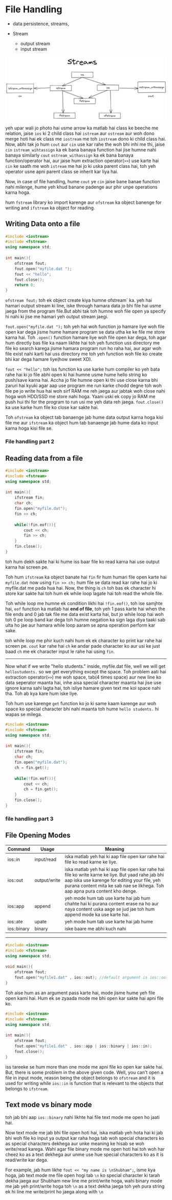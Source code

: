 # File Handling

- data persistence, streams,

- Stream
  - output stream
  - input stream

![Streams](/all%20readme%20files/images/streams.png)

yeh upar wali jo photo hai usme arrow ka matlab hai class ke beeche me relation, jaise `ios` ki 2 child class hai `istream` aur `ostream` aur woh dono merge hoti hai ek class me `iostream` me toh `iostream` dono ki child class hai. Now, abhi tak jo hum `cout` aur `cin` use kar rahe the woh bhi inhi me thi, jaise `cin` `istream_wihtassign` ka ek bana banaya function hai jise humne nahi banaya similarly `cout` `ostream_withassign` ka ek bana banaya function/operator hai, aur jaise hum extraction operator(`>>`) use karte hai `cin` ke saath me woh `istream` me hai jo ki uska parent class hai, toh yeh operator usne apni parent class se inherit kar liya hai.

Now, in case of file handling, hume `cout` ye `cin` jaise bane banae function nahi milenge, hume yeh khud banane padenge aur phir unpe operations karna hoga.

hum `fstream` library ko import karenge aur `ofstream` ka object banenge for writing and `ifstream` ka object for reading.

## Writing Data onto a file

```cpp
#include <iostream>
#include <fstream>
using namespace std;

int main(){
    ofstream fout;
    fout.open("myfile.dat ");
    fout << "hello";
    fout.close();
    return 0;
}
```

`ofstream fout;` toh ek object create kiya humne ofstream` ka. yeh hai hamari output stream ki line, iske through hamara data jo bhi file hai usme jaega from the program file.But abhi tak toh humne woh file open ya specify hi nahi ki jise me hamari yeh output stream jaegi.

`fout.open("myfile.dat ");` toh yeh hai woh function jo hamare liye woh file open kar dega jisme hume hamare program se data utha ke ke file me store karna hai. Toh `.open()` function hamare liye woh file open kar dega, toh agar hum directly bas file ka naam likhte hai toh yeh function uss directory me file ko search karega jisme hamara program run ho raha hai, aur agar woh file exist nahi karti hai uss directory me toh yeh function woh file ko create bhi kar dega hamare liye(how sweet XD).

`fout << "hello";` toh iss function ka use karke hum compiler ko yeh bata rahe hai ki jo file abhi open ki hai humne usme hume hello string ko push/save karna hai. Accha jo file humne open ki thi use close karna bhi zaruri hai kyuki agar aap use program me run karke chodd degne toh woh file pe jo write hua hai woh sirf RAM me reh jaega aur jabtak woh close nahi hoga woh HDD/SSD me store nahi hoga. Yaani uski ek copy jo RAM me push hui thi for the program to run usi me yeh data reh jaega.
`fout.close()` ka use karke hum file ko close kar sakte hai.

Toh `ofstream` ka object tab banaenge jab hume data output karna hoga kisi file me aur `ifstream` ka object hum tab banaenge jab hume data ko input karna hoga kisi file se.

### File handling part 2

## Reading data from a file

```cpp
#include <iostream>
#include <fstream>
using namespace std;

int main(){
    ifstream fin;
    char ch;
    fin.open("myfile.dat");
    fin >> ch;

    while(!fin.eof()){
        cout << ch;
        fin >> ch;
    }
    fin.close();
}
```

toh hum dekh sakte hai ki hume iss baar file ko read karna hai use output karna hai screen pe.

Toh hum `ifstream` ka object banate hai `fin` fir hum humari file open karte hai `myfile.dat` now using `fin >> ch;` hum file se data read kar rahe hai jo ki myfile.dat me pada hua hai. Now, the thing is `ch` toh bas ek character hi store kar sakte hai toh hum ek while loop lagate hai toh read the whole file.

Toh while loop me humne ek condition likhi hai `!fin.eof()`, toh ise samjhte hai, `eof` function ka matlab hai **end of file**, toh yeh 1 pass karte hai when the file ends and 0 jab tak file me data exist karta hai, but jo while loop hai woh toh 0 pe loop band kar dega toh humne negation ka sign laga diya taaki sab ulta ho jae aur hamara while loop aaram se apna operation perform kar sake.

toh while loop me phir kuch nahi hum ek ek character ko print kar rahe hai screen pe. `cout` kar rahe hai `ch` ke andar pade character ko aur usi ke just baad `ch` me ek character input le rahe hai using `fin`.

---

Now what if we write "hello students." inside, myfile.dat file, well we will get `hellostudents.` so we get everything except the space. Toh problem aati hai extraction operator(`>>`) me woh space, tab(4 times space) aur new line ko data seperator maanta hai, inhe aisa special character maanta hai jise use ignore karna sahi lagta hai, toh isliye hamare given text me koi space nahi tha. Toh ab kya kare hum iske liye.

Toh hum use karenge `get` function ko jo ki same kaam karenge aur woh space ko special character bhi nahi maanta toh hume `hello students.` hi wapas se milega.

```cpp
#include <iostream>
#include <fstream>
using namespace std;

int main(){
    ifstream fin;
    char ch;
    fin.open("myfile.dat");
    ch = fin.get();

    while(!fin.eof()){
        cout << ch;
        ch = fin.get();
    }
    fin.close();
}
```

### file handling part 3

## File Opening Modes

| Command     | Usage        | Meaning                                                                                                                                                                                                                              |
| ----------- | ------------ | ------------------------------------------------------------------------------------------------------------------------------------------------------------------------------------------------------------------------------------ |
| ios::in     | input/read   | iska matlab yeh hai ki aap file open kar rahe hai file ko read karne ke liye.                                                                                                                                                        |
| ios::out    | output/write | iska matlab yeh hai ki aap file open kar rahe hai file ko write karne ke liye. But yaad rahe jab bhi aap iska use karenge for editing your file, yeh purana content mita ke sab nae se likhega. Toh aap apna pura content kho denge. |
| ios::app    | append       | yeh mode hum tab use karte hai jab hum chahte hai ki purana content erase na ho aur naya content uska aage se jud jae toh hum append mode ka use karte hai.                                                                          |
| ios::ate    | upate        | yeh mode hum tab use karte hai jab hume                                                                                                                                                                                              |
| ios::binary | binary       | iske baare me abhi kuch nahi                                                                                                                                                                                                         |

---

```cpp
#include <iostream>
#include <fstream>
using namespace std;

void main(){
    ofstream fout;
    fout.open("myfile1.dat" , ios::out); //default argument is ios::out
}
```

Toh aise hum as an argument pass karte hai, mode jisme hume yeh file open karni hai. Hum ek se zyaada mode me bhi open kar sakte hai apni file ko.

```cpp
#include <iostream>
#include <fstream>
using namespace std;

int main(){
    ofstream fout;
    fout.open("myfile1.dat" , ios::app | ios::binary | ios::in);
    fout.close();
}
```

iss tareeke se hum more than one mode me apni file ko open kar sakte hai. But, there is some problem in the above given code. Well, you can't open a file in input mode, reason being the object belongs to `ofstream` and it is used for writing while `ios::in` is function that is relevant to the objects that belongs to `ifstream`.

## Text mode vs binary mode

toh jab bhi aap `ios::binary` nahi likhte hai file text mode me open ho jaati hai.

Now text mode me jab bhi file open hoti hai, iska matlab yeh hota hai ki jab bhi woh file ko input ya output kar raha hoga tab woh special characters ko as special characters dekhega aur unke meaning ke hisab se woh write/read karega. Wahi agar file binary mode me open hoti hai toh woh har cheez ko as a text dekhega aur unme use hue special characters ko as it is read/write kar dega.

For example, jab hum likhe
`fout << "my name is \nShubham";`, isme kya hoga, jab text mode me file open hogi tab `\n` ko special character ki tarah dekha jaega aur Shubham new line me print/write hoga, wahi binary mode me jab yeh print/write hoga toh `\n` as a text dekha jaega toh yeh pura string ek hi line me write/print ho jaega along with `\n`
